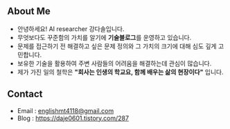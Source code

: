 
## About Me

- 안녕하세요! AI researcher 강다솔입니다.
- 무엇보다도 꾸준함의 가치를 알기에 **기술블로그**를 운영하고 있습니다.
- 문제를 접근하기 전 해결하고 싶은 문제 정의와 그 가치의 크기에 대해 심도 깊게 고민합니다.
- 보유한 기술을 활용하여 주변 사람들의 어려움을 해결하는데 관심이 많습니다.
- 제가 가진 일의 철학은 **"회사는 인생의 학교요, 함께 배우는 삶의 현장이다"** 입니다.
  
  
## Contact
 - Email : englishmt4118@gmail.com
 - Blog : https://daje0601.tistory.com/287
  
  
